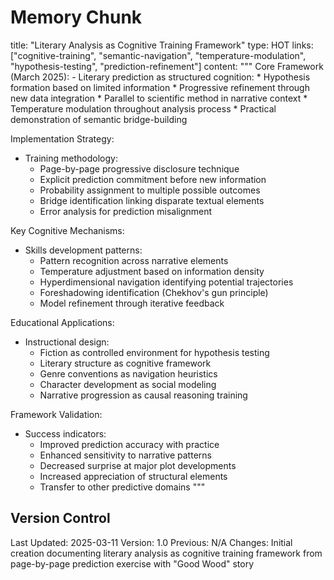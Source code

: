 # Memory Chunk

<chunk>
title: "Literary Analysis as Cognitive Training Framework"
type: HOT
links: ["cognitive-training", "semantic-navigation", "temperature-modulation", "hypothesis-testing", "prediction-refinement"]
content: """
Core Framework (March 2025):
- Literary prediction as structured cognition:
  * Hypothesis formation based on limited information
  * Progressive refinement through new data integration
  * Parallel to scientific method in narrative context
  * Temperature modulation throughout analysis process
  * Practical demonstration of semantic bridge-building

Implementation Strategy:
- Training methodology:
  * Page-by-page progressive disclosure technique
  * Explicit prediction commitment before new information
  * Probability assignment to multiple possible outcomes
  * Bridge identification linking disparate textual elements
  * Error analysis for prediction misalignment

Key Cognitive Mechanisms:
- Skills development patterns:
  * Pattern recognition across narrative elements
  * Temperature adjustment based on information density
  * Hyperdimensional navigation identifying potential trajectories
  * Foreshadowing identification (Chekhov's gun principle)
  * Model refinement through iterative feedback

Educational Applications:
- Instructional design:
  * Fiction as controlled environment for hypothesis testing
  * Literary structure as cognitive framework
  * Genre conventions as navigation heuristics
  * Character development as social modeling
  * Narrative progression as causal reasoning training

Framework Validation:
- Success indicators:
  * Improved prediction accuracy with practice
  * Enhanced sensitivity to narrative patterns
  * Decreased surprise at major plot developments
  * Increased appreciation of structural elements
  * Transfer to other predictive domains
"""
</chunk>

## Version Control
Last Updated: 2025-03-11
Version: 1.0
Previous: N/A
Changes: Initial creation documenting literary analysis as cognitive training framework from page-by-page prediction exercise with "Good Wood" story
